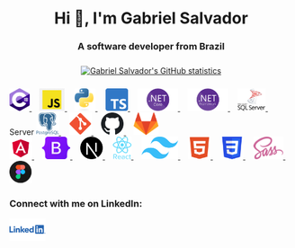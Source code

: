 <h1 align="center">Hi 👋, I'm Gabriel Salvador</h1>
<h3 align="center">A software developer from Brazil</h3>

###

<div align="center">
    <a href="https://github.com/ogabrielsalvador/github-readme-stats" target="_blank" rel="noreferrer">
        <img
          align="center"
          src="https://github-readme-stats-ogabrielsalvador.vercel.app/api?username=ogabrielsalvador&show_icons=true&hide_border=true&hide=issues,stars&show=reviews,discussions_started,discussions_answered,prs_merged,prs_merged_percentage&theme=highcontrast&hide_rank=true"
          alt="Gabriel Salvador's GitHub statistics" />
    </a>
</div>

###

<div>
    <a href="https://www.w3schools.com/cs" target="_blank" rel="noreferrer">
        <img src="/images/csharp.png" alt="C# logo" height="40" />
    </a>
    <img width="10" />
    <a href="https://developer.mozilla.org/en-US/docs/Web/JavaScript" target="_blank" rel="noreferrer">
        <img src="/images/javascript.png" alt="JavaScript logo" height="40" />
    </a>
    <img width="10" />
    <a href="https://www.python.org" target="_blank" rel="noreferrer">
        <img src="/images/python.png" alt="Python logo" height="40" />
    </a>
    <img width="10" />
    <a href="https://www.typescriptlang.org" target="_blank" rel="noreferrer">
        <img src="/images/typescript.png" alt="TypeScript logo" height="40" />
    </a>
    <img width="10" />
    <a href="https://dotnet.microsoft.com/en-us/apps/aspnet" target="_blank" rel="noreferrer">
        <img src="/images/dotnet-core.png" alt=".NET Core logo" height="40" />
    </a>
    <img width="10" />
    <a href="https://dotnet.microsoft.com/en-us/learn/dotnet/what-is-dotnet-framework" target="_blank" rel="noreferrer">
        <img src="/images/dotnet-framework.png" alt=".NET Framework logo" height="40" />
    </a>
    <img width="10" />
    <a href="https://www.microsoft.com/en-us/sql-server" target="_blank" rel="noreferrer">
        <img src="/images/sql-server.png" alt="SQL Server logo" height="40" />
    </a>
    <img width="10" /> Server
    <a href="https://www.postgresql.org" target="_blank" rel="noreferrer">
        <img src="/images/postgresql.png" alt="PostgreSQL logo" height="40" />
    </a>
    <img width="10" />
    <a href="https://git-scm.com" target="_blank" rel="noreferrer">
        <img src="/images/git.png" alt="git logo" height="40" />
    </a>
    <img width="10" />
    <a href="https://docs.github.com/en/get-started/start-your-journey/about-github-and-git" target="_blank" rel="noreferrer">
        <img src="/images/github.svg" alt="github logo" height="40" />
    </a>
    <img width="10" />
    <a href="https://about.gitlab.com/" target="_blank" rel="noreferrer">
        <img src="/images/gitlab.svg" alt="gitlab logo" height="40" />
    </a>
</div>
<div>
    <a href="https://angular.io" target="_blank" rel="noreferrer">
        <img src="/images/angular.png" alt="Angular logo" height="40" />
    </a>
    <img width="10" />
    <a href="https://getbootstrap.com" target="_blank" rel="noreferrer">
        <img src="/images/bootstrap.png" alt="Bootstrap logo" height="40" />
    </a>
    <img width="10" />
    <a href="https://nextjs.org" target="_blank" rel="noreferrer">
        <img src="/images/nextjs.png" alt="Next.js logo" height="40" />
    </a>
    <img width="10" />
    <a href="https://reactjs.org" target="_blank" rel="noreferrer">
        <img src="/images/react.png" alt="React logo" height="40" />
    </a>
    <img width="10" />
    <a href="https://tailwindcss.com" target="_blank" rel="noreferrer">
        <img src="/images/tailwind.png" alt="Tailwind CSS logo" height="40" />
    </a>
    <img width="10" />
    <a href="https://www.w3.org/html" target="_blank" rel="noreferrer">
        <img src="/images/html5.webp" alt="HTML5 logo" height="40" />
    </a>
    <img width="10" />
    <a href="https://www.w3schools.com/css" target="_blank" rel="noreferrer">
        <img src="/images/css3.png" alt="CSS3 logo" height="40" />
    </a>
    <img width="10" />
    <a href="https://sass-lang.com" target="_blank" rel="noreferrer">
        <img src="/images/sass.png" alt="Sass logo" height="40" />
    </a>
    <img width="10" />
    <a href="https://www.figma.com" target="_blank" rel="noreferrer">
        <img src="/images/figma.png" alt="Figma logo" height="40" />
    </a>
</div>

###

<h3>Connect with me on LinkedIn:</h3>
<div>
    <a href="https://linkedin.com/in/ogabrielsalvador" target="_blank">
        <img src="/images/linkedin.png" alt="LinkedIn logo" height="40" />
    </a>
</div>
